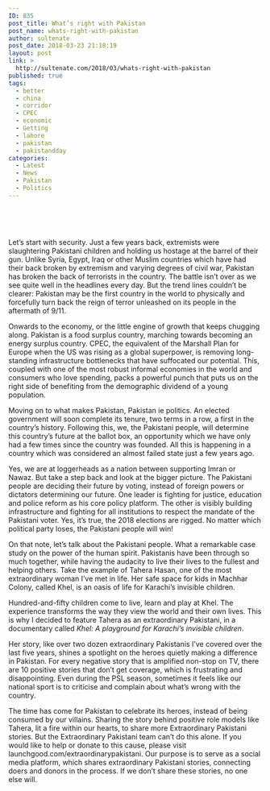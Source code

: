 ```yaml
---
ID: 835
post_title: What’s right with Pakistan
post_name: whats-right-with-pakistan
author: sultenate
post_date: 2018-03-23 21:18:19
layout: post
link: >
  http://sultenate.com/2018/03/whats-right-with-pakistan
published: true
tags:
  - better
  - china
  - corridor
  - CPEC
  - economic
  - Getting
  - lahore
  - pakistan
  - pakistandday
categories:
  - Latest
  - News
  - Pakistan
  - Politics
---
```

&nbsp;

&nbsp;

Let’s start with security. Just a few years back, extremists were slaughtering Pakistani children and holding us hostage at the barrel of their gun. Unlike Syria, Egypt, Iraq or other Muslim countries which have had their back broken by extremism and varying degrees of civil war, Pakistan has broken the back of terrorists in the country. The battle isn’t over as we see quite well in the headlines every day. But the trend lines couldn’t be clearer: Pakistan may be the first country in the world to physically and forcefully turn back the reign of terror unleashed on its people in the aftermath of 9/11.

Onwards to the economy, or the little engine of growth that keeps chugging along. Pakistan is a food surplus country, marching towards becoming an energy surplus country. CPEC, the equivalent of the Marshall Plan for Europe when the US was rising as a global superpower, is removing long-standing infrastructure bottlenecks that have suffocated our potential. This, coupled with one of the most robust informal economies in the world and consumers who love spending, packs a powerful punch that puts us on the right side of benefiting from the demographic dividend of a young population.

Moving on to what makes Pakistan, Pakistan ie politics. An elected government will soon complete its tenure, two terms in a row, a first in the country’s history. Following this, we, the Pakistani people, will determine this country’s future at the ballot box, an opportunity which we have only had a few times since the country was founded. All this is happening in a country which was considered an almost failed state just a few years ago.

Yes, we are at loggerheads as a nation between supporting Imran or Nawaz. But take a step back and look at the bigger picture. The Pakistani people are deciding their future by voting, instead of foreign powers or dictators determining our future. One leader is fighting for justice, education and police reform as his core policy platform. The other is visibly building infrastructure and fighting for all institutions to respect the mandate of the Pakistani voter. Yes, it’s true, the 2018 elections are rigged. No matter which political party loses, the Pakistani people will win!

On that note, let’s talk about the Pakistani people. What a remarkable case study on the power of the human spirit. Pakistanis have been through so much together, while having the audacity to live their lives to the fullest and helping others. Take the example of Tahera Hasan, one of the most extraordinary woman I’ve met in life. Her safe space for kids in Machhar Colony, called Khel, is an oasis of life for Karachi’s invisible children.

Hundred-and-fifty children come to live, learn and play at Khel. The experience transforms the way they view the world and their own lives. This is why I decided to feature Tahera as an extraordinary Pakistani, in a documentary called <em>Khel: A playground for Karachi’s invisible children</em>.

Her story, like over two dozen extraordinary Pakistanis I’ve covered over the last five years, shines a spotlight on the heroes quietly making a difference in Pakistan. For every negative story that is amplified non-stop on TV, there are 10 positive stories that don’t get coverage, which is frustrating and disappointing. Even during the PSL season, sometimes it feels like our national sport is to criticise and complain about what’s wrong with the country.

The time has come for Pakistan to celebrate its heroes, instead of being consumed by our villains. Sharing the story behind positive role models like Tahera, lit a fire within our hearts, to share more Extraordinary Pakistani stories. But the Extraordinary Pakistani team can’t do this alone. If you would like to help or donate to this cause, please visit launchgood.com/extraordinarypakistani. Our purpose is to serve as a social media platform, which shares extraordinary Pakistani stories, connecting doers and donors in the process. If we don’t share these stories, no one else will.